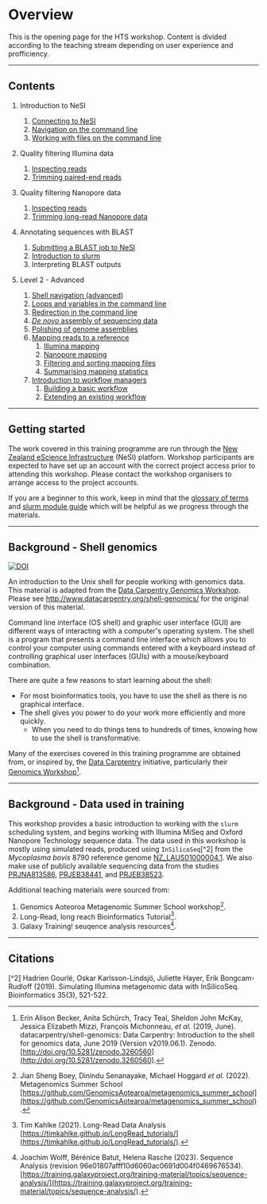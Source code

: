 # Overview

This is the opening page for the HTS workshop. Content is divided according to the teaching stream depending on user experience and profficiency.

---

## Contents

1. Introduction to NeSI
   1. [Connecting to NeSI](docs/level1/11_nesi_connection.md)
   1. [Navigation on the command line](docs/level1/12_shell_navigation.md)
   1. [Working with files on the command line](docs/level1/13_shell_manipulation.md)
1. Quality filtering Illumina data
   1. [Inspecting reads](docs/level1/21_illumina_inspection.md)
   1. [Trimming paired-end reads](docs/level1/22_illumina_filtering.md)
1. Quality filtering Nanopore data
   1. [Inspecting reads](docs/level1/31_nanopore_inspection.md)
   1. [Trimming long-read Nanopore data](docs/level1/32_nanopore_filtering.md)
1. Annotating sequences with BLAST
   1. [Submitting a BLAST job to NeSI](docs/level1/41_blastn_annotation.md)
   1. [Introduction to slurm](docs/level1/42_slurm_introduction.md)
   1. Interpreting BLAST outputs

1. Level 2 - Advanced
   1. [Shell navigation (advanced)](docs/level2/11_shell_manipulation.md)
   1. [Loops and variables in the command line](docs/level2/12_shell_variables.md)
   1. [Redirection in the command line](docs/level2/13_shell_redirection.mdd)
   1. [*De novo* assembly of sequencing data](docs/level2/21_assembly_de_novo.md)
   1. [Polishing of genome assemblies](docs/level2/22_assembly_polishing.md)
   1. [Mapping reads to a reference](docs/level2/31_coverage_mapping.md)
      1. [Illumina mapping](docs/level2/32_illumina_mapping.md)
      1. [Nanopore mapping](docs/level2/33_nanopore_mapping.md)
      1. [Filtering and sorting mapping files](docs/level2/34_mapping_filters.md)
      1. [Summarising mapping statistics](docs/level2/35_mapping_statistics.md)
   1. [Introduction to workflow managers](docs/level2/41_workflows_introduction.md)
      1. [Building a basic workflow](docs/level2/42_workflow_starting.md)
      1. [Extending an existing workflow](docs/level2/43_workflow_extending.md)

---

## Getting started

The work covered in this training programme are run through the [New Zealand eScience Infrastructure](https://www.nesi.org.nz/) (NeSI) platforn. Workshop participants are expected to have set up an account with the correct project access prior to attending this workshop. Please contact the workshop organisers to arrange access to the project accounts.

If you are a beginner to this work, keep in mind that the [glossary of terms](./docs/common_terms.md) and [slurm module guide](./docs/slurm_module_guide.md) which will be helpful as we progress through the materials.

---

## Background - Shell genomics

[![DOI](https://zenodo.org/badge/DOI/10.5281/zenodo.3260560.svg)](https://doi.org/10.5281/zenodo.3260560)

An introduction to the Unix shell for people working with genomics data. This material is adapted from the [Data Carpentry Genomics Workshop](http://www.datacarpentry.org/genomics-workshop/). Please see http://www.datacarpentry.org/shell-genomics/ for the original version of this material.

Command line interface (OS shell) and graphic user interface (GUI) are different ways of interacting with a computer's operating system. The shell is a program that presents a command line interface which allows you to control your computer using commands entered with a keyboard instead of controlling graphical user interfaces (GUIs) with a mouse/keyboard combination.

There are quite a few reasons to start learning about the shell:

* For most bioinformatics tools, you have to use the shell as there is no graphical interface.
* The shell gives you power to do your work more efficiently and more quickly.
  * When you need to do things tens to hundreds of times, knowing how to use the shell is transformative.

Many of the exercises covered in this training programme are obtained from, or inspired by, the [Data Carptentry](https://datacarpentry.org/) initiative, particularly their [Genomics Workshop](https://datacarpentry.org/genomics-workshop/setup.html)[^1].

---

## Background - Data used in training

This workshop provides a basic introduction to working with the `slurm` scheduling system, and begins working with Illumina MiSeq and Oxford Nanopore Technology sequence data. The data used in this workshop is mostly using simulated reads, produced using `InSilicoSeq`[^2] from the *Mycoplasma bovis* 8790 reference genome [NZ_LAUS01000004.1](https://www.ncbi.nlm.nih.gov/nuccore/NZ_LAUS01000004.1). We also make use of publicly available sequencing data from the studies [PRJNA813586](https://www.ncbi.nlm.nih.gov/bioproject/PRJNA813586), [PRJEB38441](https://www.ncbi.nlm.nih.gov/bioproject/PRJEB38441), and [PRJEB38523](https://www.ncbi.nlm.nih.gov/bioproject/PRJEB38523).

Additional teaching materials were sourced from:

1. Genomics Aoteoroa Metagenomic Summer School workshop[^3].
1. Long-Read, long reach Bioinformatics Tutorial[^4].
1. Galaxy Training! seuqence analysis resources[^5].

---

## Citations

[^1]: Erin Alison Becker, Anita Schürch, Tracy Teal, Sheldon John McKay, Jessica Elizabeth Mizzi, François Michonneau, *et al.* (2019, June). datacarpentry/shell-genomics: Data Carpentry: Introduction to the shell for genomics data, June 2019 (Version v2019.06.1). Zenodo. [http://doi.org/10.5281/zenodo.3260560](http://doi.org/10.5281/zenodo.3260560).

[^2] Hadrien Gourlé, Oskar Karlsson-Lindsjö, Juliette Hayer, Erik Bongcam-Rudloff (2019). Simulating Illumina metagenomic data with InSilicoSeq. Bioinformatics 35(3), 521-522.

[^3]: Jian Sheng Boey, Dinindu Senanayake, Michael Hoggard *et al.* (2022). Metagenomics Summer School [https://github.com/GenomicsAotearoa/metagenomics_summer_school](https://github.com/GenomicsAotearoa/metagenomics_summer_school).

[^4]: Tim Kahlke (2021). Long-Read Data Analysis [https://timkahlke.github.io/LongRead_tutorials/](https://timkahlke.github.io/LongRead_tutorials/).

[^5]: Joachim Wolff, Bérénice Batut, Helena Rasche (2023). Sequence Analysis (revision 96e01807afff10d6060ac0691d004f0469676534). [https://training.galaxyproject.org/training-material/topics/sequence-analysis/](https://training.galaxyproject.org/training-material/topics/sequence-analysis/).
